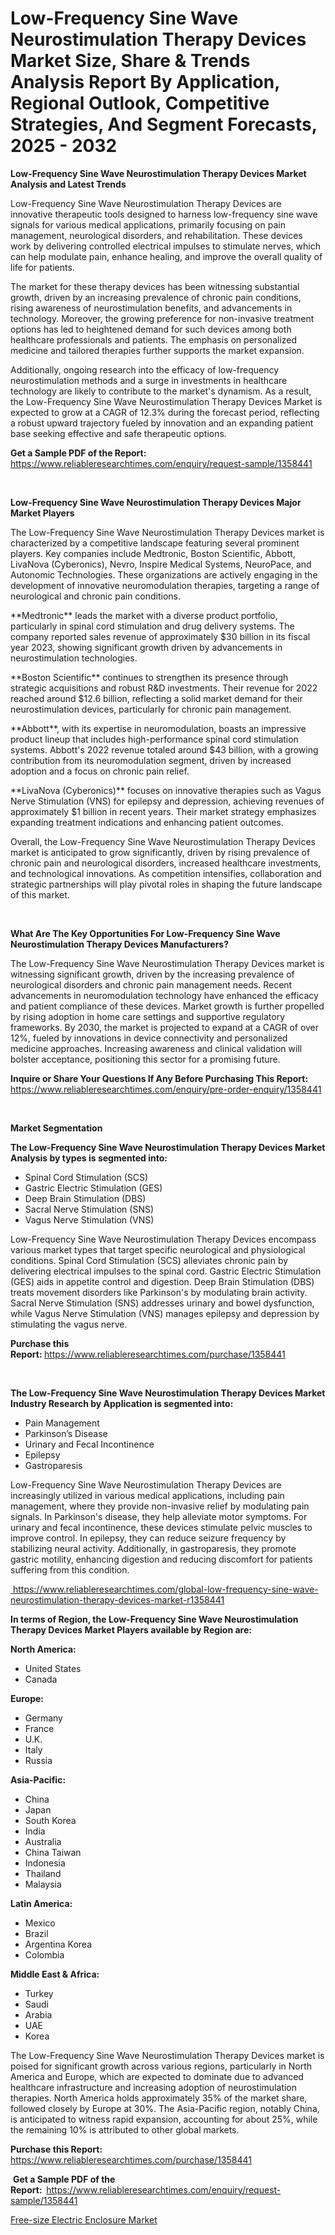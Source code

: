 <p><h1>Low-Frequency Sine Wave Neurostimulation Therapy Devices Market Size, Share & Trends Analysis Report By Application, Regional Outlook, Competitive Strategies, And Segment Forecasts, 2025 - 2032</h1></p><p><strong>Low-Frequency Sine Wave Neurostimulation Therapy Devices Market Analysis and Latest Trends</strong></p>
<p><p>Low-Frequency Sine Wave Neurostimulation Therapy Devices are innovative therapeutic tools designed to harness low-frequency sine wave signals for various medical applications, primarily focusing on pain management, neurological disorders, and rehabilitation. These devices work by delivering controlled electrical impulses to stimulate nerves, which can help modulate pain, enhance healing, and improve the overall quality of life for patients.</p><p>The market for these therapy devices has been witnessing substantial growth, driven by an increasing prevalence of chronic pain conditions, rising awareness of neurostimulation benefits, and advancements in technology. Moreover, the growing preference for non-invasive treatment options has led to heightened demand for such devices among both healthcare professionals and patients. The emphasis on personalized medicine and tailored therapies further supports the market expansion.</p><p>Additionally, ongoing research into the efficacy of low-frequency neurostimulation methods and a surge in investments in healthcare technology are likely to contribute to the market's dynamism. As a result, the Low-Frequency Sine Wave Neurostimulation Therapy Devices Market is expected to grow at a CAGR of 12.3% during the forecast period, reflecting a robust upward trajectory fueled by innovation and an expanding patient base seeking effective and safe therapeutic options.</p></p>
<p><strong>Get a Sample PDF of the Report:&nbsp;</strong> <a href="https://www.reliableresearchtimes.com/enquiry/request-sample/1358441?utm_campaign=2210&utm_medium=2&utm_source=Github&utm_content=ia&utm_term=22032025&utm_id=low-frequency-sine-wave-neurostimulation-therapy-devices">https://www.reliableresearchtimes.com/enquiry/request-sample/1358441</a></p>
<p>&nbsp;</p>
<p><strong>Low-Frequency Sine Wave Neurostimulation Therapy Devices Major Market Players</strong></p>
<p><p>The Low-Frequency Sine Wave Neurostimulation Therapy Devices market is characterized by a competitive landscape featuring several prominent players. Key companies include Medtronic, Boston Scientific, Abbott, LivaNova (Cyberonics), Nevro, Inspire Medical Systems, NeuroPace, and Autonomic Technologies. These organizations are actively engaging in the development of innovative neuromodulation therapies, targeting a range of neurological and chronic pain conditions.</p><p>**Medtronic** leads the market with a diverse product portfolio, particularly in spinal cord stimulation and drug delivery systems. The company reported sales revenue of approximately $30 billion in its fiscal year 2023, showing significant growth driven by advancements in neurostimulation technologies.</p><p>**Boston Scientific** continues to strengthen its presence through strategic acquisitions and robust R&D investments. Their revenue for 2022 reached around $12.6 billion, reflecting a solid market demand for their neurostimulation devices, particularly for chronic pain management.</p><p>**Abbott**, with its expertise in neuromodulation, boasts an impressive product lineup that includes high-performance spinal cord stimulation systems. Abbott's 2022 revenue totaled around $43 billion, with a growing contribution from its neuromodulation segment, driven by increased adoption and a focus on chronic pain relief.</p><p>**LivaNova (Cyberonics)** focuses on innovative therapies such as Vagus Nerve Stimulation (VNS) for epilepsy and depression, achieving revenues of approximately $1 billion in recent years. Their market strategy emphasizes expanding treatment indications and enhancing patient outcomes.</p><p>Overall, the Low-Frequency Sine Wave Neurostimulation Therapy Devices market is anticipated to grow significantly, driven by rising prevalence of chronic pain and neurological disorders, increased healthcare investments, and technological innovations. As competition intensifies, collaboration and strategic partnerships will play pivotal roles in shaping the future landscape of this market.</p></p>
<p>&nbsp;</p>
<p><strong>What Are The Key Opportunities For Low-Frequency Sine Wave Neurostimulation Therapy Devices Manufacturers?</strong></p>
<p><p>The Low-Frequency Sine Wave Neurostimulation Therapy Devices market is witnessing significant growth, driven by the increasing prevalence of neurological disorders and chronic pain management needs. Recent advancements in neuromodulation technology have enhanced the efficacy and patient compliance of these devices. Market growth is further propelled by rising adoption in home care settings and supportive regulatory frameworks. By 2030, the market is projected to expand at a CAGR of over 12%, fueled by innovations in device connectivity and personalized medicine approaches. Increasing awareness and clinical validation will bolster acceptance, positioning this sector for a promising future.</p></p>
<p><strong>Inquire or Share Your Questions If Any Before Purchasing This Report:</strong> <a href="https://www.reliableresearchtimes.com/enquiry/pre-order-enquiry/1358441?utm_campaign=2210&utm_medium=2&utm_source=Github&utm_content=ia&utm_term=22032025&utm_id=low-frequency-sine-wave-neurostimulation-therapy-devices">https://www.reliableresearchtimes.com/enquiry/pre-order-enquiry/1358441</a></p>
<p>&nbsp;</p>
<p><strong>Market Segmentation</strong></p>
<p><strong>The Low-Frequency Sine Wave Neurostimulation Therapy Devices Market Analysis by types is segmented into:</strong></p>
<p><ul><li>Spinal Cord Stimulation (SCS)</li><li>Gastric Electric Stimulation (GES)</li><li>Deep Brain Stimulation (DBS)</li><li>Sacral Nerve Stimulation (SNS)</li><li>Vagus Nerve Stimulation (VNS)</li></ul></p>
<p><p>Low-Frequency Sine Wave Neurostimulation Therapy Devices encompass various market types that target specific neurological and physiological conditions. Spinal Cord Stimulation (SCS) alleviates chronic pain by delivering electrical impulses to the spinal cord. Gastric Electric Stimulation (GES) aids in appetite control and digestion. Deep Brain Stimulation (DBS) treats movement disorders like Parkinson's by modulating brain activity. Sacral Nerve Stimulation (SNS) addresses urinary and bowel dysfunction, while Vagus Nerve Stimulation (VNS) manages epilepsy and depression by stimulating the vagus nerve.</p></p>
<p><strong>Purchase this Report:&nbsp;</strong><a href="https://www.reliableresearchtimes.com/purchase/1358441?utm_campaign=2210&utm_medium=2&utm_source=Github&utm_content=ia&utm_term=22032025&utm_id=low-frequency-sine-wave-neurostimulation-therapy-devices">https://www.reliableresearchtimes.com/purchase/1358441</a></p>
<p>&nbsp;</p>
<p><strong>The Low-Frequency Sine Wave Neurostimulation Therapy Devices Market Industry Research by Application is segmented into:</strong></p>
<p><ul><li>Pain Management</li><li>Parkinson’s Disease</li><li>Urinary and Fecal Incontinence</li><li>Epilepsy</li><li>Gastroparesis</li></ul></p>
<p><p>Low-Frequency Sine Wave Neurostimulation Therapy Devices are increasingly utilized in various medical applications, including pain management, where they provide non-invasive relief by modulating pain signals. In Parkinson's disease, they help alleviate motor symptoms. For urinary and fecal incontinence, these devices stimulate pelvic muscles to improve control. In epilepsy, they can reduce seizure frequency by stabilizing neural activity. Additionally, in gastroparesis, they promote gastric motility, enhancing digestion and reducing discomfort for patients suffering from this condition.</p></p>
<p><a href="https://www.reliableresearchtimes.com/global-low-frequency-sine-wave-neurostimulation-therapy-devices-market-r1358441?utm_campaign=2210&utm_medium=2&utm_source=Github&utm_content=ia&utm_term=22032025&utm_id=low-frequency-sine-wave-neurostimulation-therapy-devices">&nbsp;https://www.reliableresearchtimes.com/global-low-frequency-sine-wave-neurostimulation-therapy-devices-market-r1358441</a></p>
<p><strong>In terms of Region, the Low-Frequency Sine Wave Neurostimulation Therapy Devices Market Players available by Region are:</strong></p>
<p>
    <p> <strong> North America: </strong>
        <ul>
            <li>United States</li>
            <li>Canada</li>
        </ul>
        </p> 
    <p> <strong> Europe: </strong>
        <ul>
            <li>Germany</li>
            <li>France</li>
            <li>U.K.</li>
            <li>Italy</li>
            <li>Russia</li>
        </ul>
        </p> 
    <p> <strong> Asia-Pacific: </strong>
        <ul>
            <li>China</li>
            <li>Japan</li>
            <li>South Korea</li>
            <li>India</li>
            <li>Australia</li>
            <li>China Taiwan</li>
            <li>Indonesia</li>
            <li>Thailand</li>
            <li>Malaysia</li>
        </ul>
        </p> 
    <p> <strong> Latin America: </strong>
        <ul>
            <li>Mexico</li>
            <li>Brazil</li>
            <li>Argentina Korea</li>
            <li>Colombia</li>
        </ul>
        </p> 
    <p> <strong> Middle East & Africa: </strong>
        <ul>
            <li>Turkey</li>
            <li>Saudi</li>
            <li>Arabia</li>
            <li>UAE</li>
            <li>Korea</li>
        </ul>
    </p>
    </p>
<p><p>The Low-Frequency Sine Wave Neurostimulation Therapy Devices market is poised for significant growth across various regions, particularly in North America and Europe, which are expected to dominate due to advanced healthcare infrastructure and increasing adoption of neurostimulation therapies. North America holds approximately 35% of the market share, followed closely by Europe at 30%. The Asia-Pacific region, notably China, is anticipated to witness rapid expansion, accounting for about 25%, while the remaining 10% is attributed to other global markets.</p></p>
<p><strong>Purchase this Report: </strong><a href="https://www.reliableresearchtimes.com/purchase/1358441?utm_campaign=2210&utm_medium=2&utm_source=Github&utm_content=ia&utm_term=22032025&utm_id=low-frequency-sine-wave-neurostimulation-therapy-devices">https://www.reliableresearchtimes.com/purchase/1358441</a></p>
<p>&nbsp;<strong>Get a Sample PDF of the Report:&nbsp;&nbsp;</strong><a href="https://www.reliableresearchtimes.com/enquiry/request-sample/1358441?utm_campaign=2210&utm_medium=2&utm_source=Github&utm_content=ia&utm_term=22032025&utm_id=low-frequency-sine-wave-neurostimulation-therapy-devices">https://www.reliableresearchtimes.com/enquiry/request-sample/1358441</a></p>
<p><strong></strong></p>
<p><p><a href="https://github.com/NarcisoFerry/Market-Research-Report-List-1/blob/main/free-size-electric-enclosure-market.md?utm_campaign=2210&utm_medium=2&utm_source=Github&utm_content=ia&utm_term=22032025&utm_id=low-frequency-sine-wave-neurostimulation-therapy-devices">Free-size Electric Enclosure Market</a></p></p>